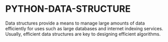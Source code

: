 # PYTHON-DATA-STRUCTURE
Data structures provide a means to manage large amounts of data efficiently for uses such as large databases and internet indexing services. Usually, efficient data structures are key to designing efficient algorithms.
